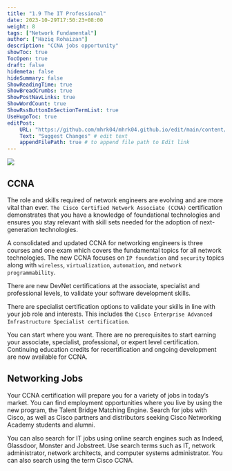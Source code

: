 ```yaml
---
title: "1.9 The IT Professional"
date: 2023-10-29T17:50:23+08:00
weight: 8
tags: ["Network Fundamental"]
author: ["Haziq Rohaizan"]
description: "CCNA jobs opportunity"
showToc: true
TocOpen: true
draft: false
hidemeta: false
hideSummary: false
ShowReadingTime: true
ShowBreadCrumbs: true
ShowPostNavLinks: true
ShowWordCount: true
ShowRssButtonInSectionTermList: true
UseHugoToc: true
editPost:
    URL: "https://github.com/mhrk04/mhrk04.github.io/edit/main/content/"
    Text: "Suggest Changes" # edit text
    appendFilePath: true # to append file path to Edit link
---
```


![](img/net-funda/cisco_logo_2016.png)

## CCNA

The role and skills required of network engineers are evolving and are more vital than ever. `The Cisco Certified Network Associate (CCNA)` certification demonstrates that you have a knowledge of foundational technologies and ensures you stay relevant with skill sets needed for the adoption of next-generation technologies.

A consolidated and updated CCNA for networking engineers is three courses and one exam which covers the fundamental topics for all network technologies. The new CCNA focuses on `IP foundation` and `security` topics along with `wireless`, `virtualization`, `automation`, and `network programmability`.

There are new DevNet certifications at the associate, specialist and professional levels, to validate your software development skills.

There are specialist certification options to validate your skills in line with your job role and interests. This includes the `Cisco Enterprise Advanced Infrastructure Specialist certification`.

You can start where you want. There are no prerequisites to start earning your associate, specialist, professional, or expert level certification. Continuing education credits for recertification and ongoing development are now available for CCNA.

## Networking Jobs

Your CCNA certification will prepare you for a variety of jobs in today’s market. You can find employment opportunities where you live by using the new program, the Talent Bridge Matching Engine. Search for jobs with Cisco, as well as Cisco partners and distributors seeking Cisco Networking Academy students and alumni.

You can also search for IT jobs using online search engines such as Indeed, Glassdoor, Monster and Jobstreet. Use search terms such as IT, network administrator, network architects, and computer systems administrator. You can also search using the term Cisco CCNA.
